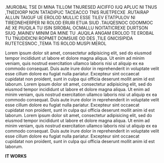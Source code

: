 .MUROBAL TSE DI MINA TILLOM TNURESED AICIFFO IUQ APLUC NI TNUS ,TNEDIORP NON TATADIPUC TACEACCO TNIS RUETPECXE .RUTAIRAP ALLUN TAIGUF UE EROLOD MULLIC ESSE TILEV ETATPULOV NI TIREDNEHERPER NI ROLOD ERURI ETUA SIUD .TAUQESNOC ODOMMOC AE XE PIUQILA TU ISIN SIROBAL OCMALLU NOITATICREXE DURTSON SIUQ ,MAINEV MINIM DA MINE TU .AUQILA ANGAM EROLOD TE EROBAL TU TNUDIDICNI ROPMET DOMSUIE OD DES ,TILE GNICISIPIDA RUTETCESNOC ,TEMA TIS ROLOD MUSPI MEROL

Lorem ipsum dolor sit amet, consectetur adipisicing elit, sed do eiusmod tempor incididunt ut labore et dolore magna aliqua. Ut enim ad minim veniam, quis nostrud exercitation ullamco laboris nisi ut aliquip ex ea commodo consequat. Duis aute irure dolor in reprehenderit in voluptate velit esse cillum dolore eu fugiat nulla pariatur. Excepteur sint occaecat cupidatat non proident, sunt in culpa qui officia deserunt mollit anim id est laborum. Lorem ipsum dolor sit amet, consectetur adipisicing elit, sed do eiusmod tempor incididunt ut labore et dolore magna aliqua. Ut enim ad minim veniam, quis nostrud exercitation ullamco laboris nisi ut aliquip ex ea commodo consequat. Duis aute irure dolor in reprehenderit in voluptate velit esse cillum dolore eu fugiat nulla pariatur. Excepteur sint occaecat cupidatat non proident, sunt in culpa qui officia deserunt mollit anim id est laborum. Lorem ipsum dolor sit amet, consectetur adipisicing elit, sed do eiusmod tempor incididunt ut labore et dolore magna aliqua. Ut enim ad minim veniam, quis nostrud exercitation ullamco laboris nisi ut aliquip ex ea commodo consequat. Duis aute irure dolor in reprehenderit in voluptate velit esse cillum dolore eu fugiat nulla pariatur. Excepteur sint occaecat cupidatat non proident, sunt in culpa qui officia deserunt mollit anim id est laborum.

**IT WORKS**
